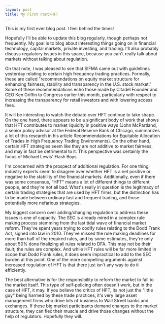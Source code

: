 ```yaml
---
layout: post
title: My First Post/HFT
---
```

<p>This is my first ever blog post.  I feel behind the times! </p>

<p>Hopefully I'll be able to update this blog regularly, though perhaps not frequently.  My goal is to blog about interesting things
going on in financial technology, capital markets, private investing, and trading.  I'll also probably discuss regulatory issues
in this space, because you can't really talk about markets without talking about regulation.   </p>

<p>On that note, I was pleased to see that SIFMA came out with guidelines yesterday relating to certain high frequency trading practices.
  Formally, these are called "recommendations on equity market structure for enhancing fairness, stability and transparency in the U.S.
  stock market."  Some of these recommendations echo those made by Citadel Founder and CEO Ken Griffin to Congress earlier this month,
  particularly with respect to increasing the transparency for retail investors and with lowering access fees. </p>

<p>It will be interesting to watch the debate over HFT continue to take shape.  On the one hand, there appears to be a significant body
of work that shows that HFT contributes to market liquidity in positive ways (John McPartland, a senior policy advisor at the Federal
Reserve Bank of Chicago, summarizes a lot of this research in his article Recommendations for Equitable Allocation of Trades in High
Frequency Trading Environments).  On the other hand, certain HFT strategies seem like they are not additive to market fairness, and
 may in fact be detrimental to it.  This perspective was certainly the focus of Michael Lewis' Flash Boys.   </p>

<p>I'm concerned with the prospect of additional regulation.  For one thing, industry experts seem to disagree over whether HFT is a net
positive or negative to the stability of the financial markets.  Additionally, even if there was some consensus, "HFT" means a lot of
different things to different people, and they're not all bad.  What's really in question is the legitimacy of certain trading strategies
that are used by HFT firms, but the distinction has to be made between ordinary fast and frequent trading, and those potentially more
nefarious strategies.   </p>

<p>My biggest concern over adding/changing regulation to address these issues is one of capacity. The SEC is already mired in a complex
rule making process stemming from the last tidal wave of financial market reform.  They've spent years trying to codify rules relating
to the Dodd Frank Act, signed into law in 2010. They've missed the rule making deadlines for more than half of the required rules, and
by some estimates, they're only about 50% done finalizing all rules related to DFA.  This may not be their fault; the rules are complex.
And while HFT rules will be far more limited in scope that Dodd Frank rules, it does seem impractical to add to the SEC burden at this
point.  One of the more compelling arguments against increased regulation of HFT is that there just isn't any way to do it efficiently. </p>

<p>The best alternative is for the responsibility to reform the market to fall to the market itself. This type of self-policing often doesn't
work, but in the case of HFT, it may.  If you believe the critics of HFT, its not just the "little guy" being harmed by these trade practices,
 it's very large asset management firms who drive lots of business to Wall Street banks and exchanges.  If these big market participants
 demand changes to the market structure, they can flex their muscle and drive those changes without the help of regulators.
 Hopefully they will.    </p>
